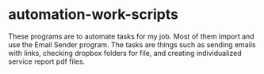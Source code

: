 # automation-work-scripts

These programs are to automate tasks for my job. Most of them import and use 
the Email Sender program. The tasks are things such as sending emails with links,
checking dropbox folders for file, and creating individualized service report pdf files.